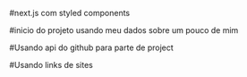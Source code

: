 #next.js com styled components

#inicio do projeto usando meu dados sobre um pouco de mim 

#Usando api do github para parte de project 

#Usando links de sites 
